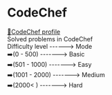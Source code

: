 # CodeChef
[:link:CodeChef profile](https://www.codechef.com/users/suresh_4i2) <br> 
Solved problems in CodeChef <br>
Difficulty level ------> Mode <br>
:arrow_right:(0   -  500)  -------> Basic <br>
:arrow_right:(501 - 1000)  -------> Easy <br>
:arrow_right:(1001 - 2000) -------> Medium <br>
:arrow_right:(2000<    )   -------> Hard
